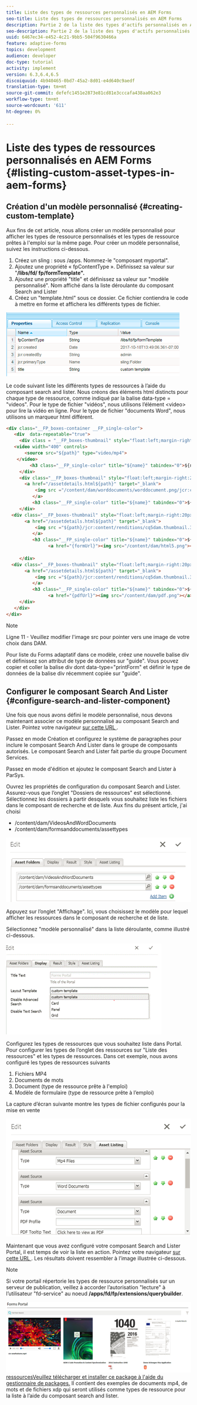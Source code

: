 ```yaml
---
title: Liste des types de ressources personnalisés en AEM Forms
seo-title: Liste des types de ressources personnalisés en AEM Forms
description: Partie 2 de la liste des types d'actifs personnalisés en AEM Forms
seo-description: Partie 2 de la liste des types d'actifs personnalisés en AEM Forms
uuid: 6467ec34-e452-4c21-9bb5-504f9630466a
feature: adaptive-forms
topics: development
audience: developer
doc-type: tutorial
activity: implement
version: 6.3,6.4,6.5
discoiquuid: 4b940465-0bd7-45a2-8d01-e4d640c9aedf
translation-type: tm+mt
source-git-commit: defefc1451e2873e81cd81e3cccafa438aa062e3
workflow-type: tm+mt
source-wordcount: '611'
ht-degree: 0%

---
```



# Liste des types de ressources personnalisés en AEM Forms {#listing-custom-asset-types-in-aem-forms}

## Création d&#39;un modèle personnalisé {#creating-custom-template}


Aux fins de cet article, nous allons créer un modèle personnalisé pour afficher les types de ressource personnalisés et les types de ressource prêtes à l&#39;emploi sur la même page. Pour créer un modèle personnalisé, suivez les instructions ci-dessous.

1. Créez un sling : sous /apps. Nommez-le &quot;composant myportal&quot;.
1. Ajoutez une propriété « fpContentType ». Définissez sa valeur sur &quot;**/libs/fd/ fp/formTemplate&quot;.**
1. Ajoutez une propriété &quot;title&quot; et définissez sa valeur sur &quot;modèle personnalisé&quot;. Nom affiché dans la liste déroulante du composant Search and Lister
1. Créez un &quot;template.html&quot; sous ce dossier. Ce fichier contiendra le code à mettre en forme et affichera les différents types de fichier.

![appsfolder](assets/appsfolder_.png)

Le code suivant liste les différents types de ressources à l’aide du composant search and lister. Nous créons des éléments html distincts pour chaque type de ressource, comme indiqué par la balise data-type = &quot;videos&quot;. Pour le type de fichier &quot;vidéos&quot;, nous utilisons l’élément &lt;video> pour lire la vidéo en ligne. Pour le type de fichier &quot;documents Word&quot;, nous utilisons un marqueur html différent.

```html
<div class="__FP_boxes-container __FP_single-color">
   <div  data-repeatable="true">
     <div class = "__FP_boxes-thumbnail" style="float:left;margin-right:20px;" data-type = "videos">
   <video width="400" controls>
       <source src="${path}" type="video/mp4">
    </video>
         <h3 class="__FP_single-color" title="${name}" tabindex="0">${name}</h3>
     </div>
     <div class="__FP_boxes-thumbnail" style="float:left;margin-right:20px;" data-type = "worddocuments">
       <a href="/assetdetails.html${path}" target="_blank">
           <img src ="/content/dam/worddocuments/worddocument.png/jcr:content/renditions/cq5dam.thumbnail.319.319.png"/>
          </a>
          <h3 class="__FP_single-color" title="${name}" tabindex="0">${name}</h3>
     </div>
  <div class="__FP_boxes-thumbnail" style="float:left;margin-right:20px;" data-type = "xfaForm">
       <a href="/assetdetails.html${path}" target="_blank">
           <img src ="${path}/jcr:content/renditions/cq5dam.thumbnail.319.319.png"/>
          </a>
          <h3 class="__FP_single-color" title="${name}" tabindex="0">${name}</h3>
                <a href="{formUrl}"><img src="/content/dam/html5.png"></a><p>

     </div>
  <div class="__FP_boxes-thumbnail" style="float:left;margin-right:20px;" data-type = "printForm">
       <a href="/assetdetails.html${path}" target="_blank">
           <img src ="${path}/jcr:content/renditions/cq5dam.thumbnail.319.319.png"/>
          </a>
          <h3 class="__FP_single-color" title="${name}" tabindex="0">${name}</h3>
                <a href="{pdfUrl}"><img src="/content/dam/pdf.png"></a><p>
     </div>
   </div>
</div>
```

>[!NOTE]
>
>Ligne 11 - Veuillez modifier l&#39;image src pour pointer vers une image de votre choix dans DAM.
>
>Pour liste du Forms adaptatif dans ce modèle, créez une nouvelle balise div et définissez son attribut de type de données sur &quot;guide&quot;. Vous pouvez copier et coller la balise div dont data-type=&quot;printForm&quot; et définir le type de données de la balise div récemment copiée sur &quot;guide&quot;.

## Configurer le composant Search And Lister {#configure-search-and-lister-component}

Une fois que nous avons défini le modèle personnalisé, nous devons maintenant associer ce modèle personnalisé au composant Search and Lister. Pointez votre navigateur [sur cette URL ](http://localhost:4502/editor.html/content/AemForms/CustomPortal.html).

Passez en mode Création et configurez le système de paragraphes pour inclure le composant Search And Lister dans le groupe de composants autorisés. Le composant Search and Lister fait partie du groupe Document Services.

Passez en mode d&#39;édition et ajoutez le composant Search and Lister à ParSys.

Ouvrez les propriétés de configuration du composant Search and Lister. Assurez-vous que l’onglet &quot;Dossiers de ressources&quot; est sélectionné. Sélectionnez les dossiers à partir desquels vous souhaitez liste les fichiers dans le composant de recherche et de liste. Aux fins du présent article, j&#39;ai choisi

* /content/dam/VideosAndWordDocuments
* /content/dam/formsanddocuments/assettypes

![assetfolder](assets/selectingassetfolders.png)

Appuyez sur l’onglet &quot;Affichage&quot;. Ici, vous choisissez le modèle pour lequel afficher les ressources dans le composant de recherche et de liste.

Sélectionnez &quot;modèle personnalisé&quot; dans la liste déroulante, comme illustré ci-dessous.

![searchandlister](assets/searchandlistercomponent.gif)

Configurez les types de ressources que vous souhaitez liste dans Portal. Pour configurer les types de l’onglet des ressources sur &quot;Liste des ressources&quot; et les types de ressources. Dans cet exemple, nous avons configuré les types de ressources suivants

1. Fichiers MP4
1. Documents de mots
1. Document (type de ressource prête à l&#39;emploi)
1. Modèle de formulaire (type de ressource prête à l’emploi)

La capture d’écran suivante montre les types de fichier configurés pour la mise en vente

![assettypes](assets/assettypes.png)

Maintenant que vous avez configuré votre composant Search and Lister Portal, il est temps de voir la liste en action. Pointez votre navigateur [sur cette URL ](http://localhost:4502/content/AemForms/CustomPortal.html?wcmmode=disabled). Les résultats doivent ressembler à l’image illustrée ci-dessous.

>[!NOTE]
>
>Si votre portail répertorie les types de ressource personnalisés sur un serveur de publication, veillez à accorder l’autorisation &quot;lecture&quot; à l’utilisateur &quot;fd-service&quot; au noeud **/apps/fd/fp/extensions/querybuilder**.

![](assets/assettypeslistings.png)
[ressourcesVeuillez télécharger et installer ce package à l&#39;aide du gestionnaire de packages.](assets/customassettypekt1.zip) Il contient des exemples de documents mp4, de mots et de fichiers xdp qui seront utilisés comme types de ressource pour la liste à l’aide du composant search and lister.
